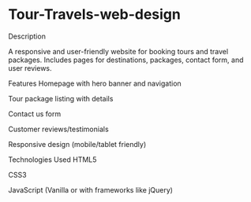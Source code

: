 # Tour-Travels-web-design

Description

A responsive and user-friendly website for booking tours and travel packages. Includes pages for destinations, packages, contact form, and user reviews.


Features
Homepage with hero banner and navigation

Tour package listing with details

Contact us form

Customer reviews/testimonials

Responsive design (mobile/tablet friendly)

Technologies Used
HTML5

CSS3

JavaScript (Vanilla or with frameworks like jQuery)
